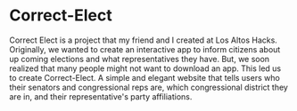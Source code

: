 # Correct-Elect
Correct Elect is a project that my friend and I created at Los Altos Hacks. Originally, we wanted to create an interactive app to inform
citizens about up coming elections and what representatives they have. But, we soon realized that many people might not want to download 
an app. This led us to create Correct-Elect. A simple and elegant website that tells users who their senators and congressional reps are,
which congressional district they are in, and their representative's party affiliations. 
